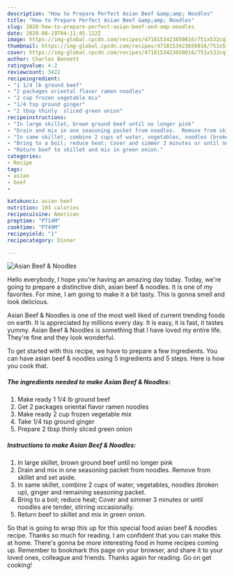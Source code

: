 ```yaml
---
description: "How to Prepare Perfect Asian Beef &amp;amp; Noodles"
title: "How to Prepare Perfect Asian Beef &amp;amp; Noodles"
slug: 3028-how-to-prepare-perfect-asian-beef-and-amp-noodles
date: 2020-08-19T04:11:45.122Z
image: https://img-global.cpcdn.com/recipes/4718153423650816/751x532cq70/asian-beef-noodles-recipe-main-photo.jpg
thumbnail: https://img-global.cpcdn.com/recipes/4718153423650816/751x532cq70/asian-beef-noodles-recipe-main-photo.jpg
cover: https://img-global.cpcdn.com/recipes/4718153423650816/751x532cq70/asian-beef-noodles-recipe-main-photo.jpg
author: Charles Bennett
ratingvalue: 4.2
reviewcount: 3422
recipeingredient:
- "1 1/4 lb ground beef"
- "2 packages oriental flavor ramen noodles"
- "2 cup frozen vegetable mix"
- "1/4 tsp ground ginger"
- "2 tbsp thinly  sliced green onion"
recipeinstructions:
- "In large skillet, brown ground beef until no longer pink"
- "Drain and mix in one seasoning packet from noodles.  Remove from skillet and set aside."
- "In same skillet, combine 2 cups of water, vegetables, noodles (broken up), ginger and remaining seasoning packet."
- "Bring to a boil; reduce heat; Cover and simmer 3 minutes or until noodles are tender, stirring occasionally."
- "Return beef to skillet and mix in green onion."
categories:
- Recipe
tags:
- asian
- beef
- 

katakunci: asian beef  
nutrition: 103 calories
recipecuisine: American
preptime: "PT14M"
cooktime: "PT49M"
recipeyield: "1"
recipecategory: Dinner

---
```



![Asian Beef &amp; Noodles](https://img-global.cpcdn.com/recipes/4718153423650816/751x532cq70/asian-beef-noodles-recipe-main-photo.jpg)

Hello everybody, I hope you're having an amazing day today. Today, we're going to prepare a distinctive dish, asian beef &amp; noodles. It is one of my favorites. For mine, I am going to make it a bit tasty. This is gonna smell and look delicious.

Asian Beef &amp; Noodles is one of the most well liked of current trending foods on earth. It is appreciated by millions every day. It is easy, it is fast, it tastes yummy. Asian Beef &amp; Noodles is something that I have loved my entire life. They're fine and they look wonderful.




To get started with this recipe, we have to prepare a few ingredients. You can have asian beef &amp; noodles using 5 ingredients and 5 steps. Here is how you cook that.

<!--inarticleads1-->

##### The ingredients needed to make Asian Beef &amp; Noodles:

1. Make ready 1 1/4 lb ground beef
1. Get 2 packages oriental flavor ramen noodles
1. Make ready 2 cup frozen vegetable mix
1. Take 1/4 tsp ground ginger
1. Prepare 2 tbsp thinly  sliced green onion




<!--inarticleads2-->

##### Instructions to make Asian Beef &amp; Noodles:

1. In large skillet, brown ground beef until no longer pink
1. Drain and mix in one seasoning packet from noodles.  Remove from skillet and set aside.
1. In same skillet, combine 2 cups of water, vegetables, noodles (broken up), ginger and remaining seasoning packet.
1. Bring to a boil; reduce heat; Cover and simmer 3 minutes or until noodles are tender, stirring occasionally.
1. Return beef to skillet and mix in green onion.




So that is going to wrap this up for this special food asian beef &amp; noodles recipe. Thanks so much for reading. I am confident that you can make this at home. There's gonna be more interesting food in home recipes coming up. Remember to bookmark this page on your browser, and share it to your loved ones, colleague and friends. Thanks again for reading. Go on get cooking!
